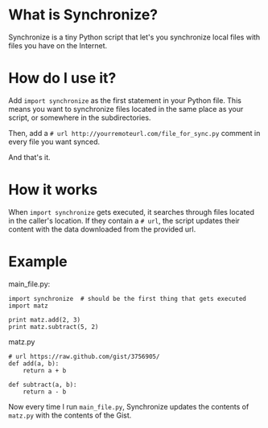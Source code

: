 # What is Synchronize?
Synchronize is a tiny Python script that let's you synchronize local files with
files you have on the Internet.

# How do I use it?
Add `import synchronize` as the first statement in your Python file. This means
you want to synchronize files located in the same place as your script, or
somewhere in the subdirectories. 

Then, add a `# url http://yourremoteurl.com/file_for_sync.py` comment in every 
file you want synced.

And that's it.

# How it works
When `import synchronize` gets executed, it searches through files located in the 
caller's location. If they contain a `# url`, the script updates their content
with the data downloaded from the provided url.

# Example
main_file.py:

	import synchronize  # should be the first thing that gets executed
	import matz

	print matz.add(2, 3)
	print matz.subtract(5, 2)

matz.py

	# url https://raw.github.com/gist/3756905/
	def add(a, b):
		return a + b

	def subtract(a, b):
		return a - b

Now every time I run `main_file.py`, Synchronize updates the contents of
`matz.py` with the contents of the Gist.